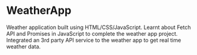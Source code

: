 # WeatherApp
Weather application built using HTML/CSS/JavaScript.
Learnt about Fetch API and Promises in JavaScript to complete the weather app project.
Integrated an 3rd party API service to the weather app to get real time weather data.



